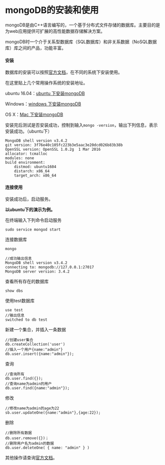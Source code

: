 # mongoDB的安装和使用
mongoDB是由C++语言编写的，一个基于分布式文件存储的数据库。主要目的是为web应用提供可扩展的高性能数据存储解决方案。

mongoDB时一个介于关系型数据库（SQL数据库）和非关系数据（NoSQL数据库）库之间的产品，功能丰富。

#### 安装

数据库的安装可以按照[官方文档](https://docs.mongodb.com/manual/administration/install-enterprise/)，在不同的系统下安装使用。

在这里贴上几个常用操作系统的安装地址。

ubuntu 16.04：[ubuntu 下安装mongoDB](https://docs.mongodb.com/manual/tutorial/install-mongodb-enterprise-on-ubuntu/)

Windows：[windows 下安装mongoDB](https://docs.mongodb.com/manual/tutorial/install-mongodb-enterprise-on-windows/)

OS X：[Mac 下安装mongoDB](https://docs.mongodb.com/manual/tutorial/install-mongodb-enterprise-on-os-x/)

安装完后测试是否安装成功，控制到输入`mongo -version`，输出下列信息，表示安装成功。（ubuntu下）
```
MongoDB shell version v3.4.2
git version: 3f76e40c105fc223b3e5aac3e20dcd026b83b38b
OpenSSL version: OpenSSL 1.0.2g  1 Mar 2016
allocator: tcmalloc
modules: none
build environment:
    distmod: ubuntu1604
    distarch: x86_64
    target_arch: x86_64

```

#### 连接使用
安装成功后，启动服务。

**以ubuntu下的演示为例。**

在终端输入下列命令启动服务
```
sudo service mongod start
```
连接数据库
```
mongo 

//成功输出信息
MongoDB shell version v3.4.2
connecting to: mongodb://127.0.0.1:27017
MongoDB server version: 3.4.2

```
查看所有存在的数据库
```
show dbs
```
使用test数据库
```
use test
//输出信息
switched to db test
```
新建一个集合，并插入一条数据
```
//创建user集合
db.createCollection('user')
//插入一个用户{name:"admin"}
db.user.insert({name:"admin"});
```
查询
```
//查询所有
db.user.find({});
//查询name为admin的用户
db.user.find({name:"admin"});
```
修改
```
//修改name为admin的age为22
sb.user.updateOne({name:"admin"},{age:22});
```
删除
```
//删除所有数据
db.user.remove({})；
//删除用户名为admin的数据
db.user.deleteOne( { name: "admin" } )
```

其他操作请查询[官方文档](https://docs.mongodb.com/manual/crud/)。

